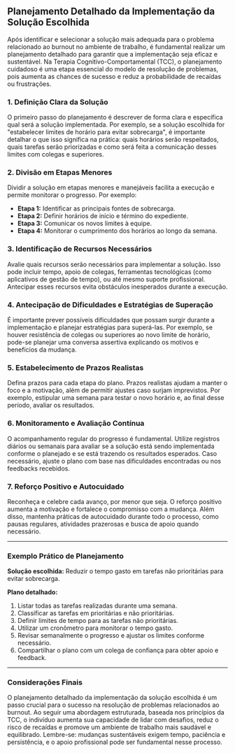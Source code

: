 
## Planejamento Detalhado da Implementação da Solução Escolhida

Após identificar e selecionar a solução mais adequada para o problema relacionado ao burnout no ambiente de trabalho, é fundamental realizar um planejamento detalhado para garantir que a implementação seja eficaz e sustentável. Na Terapia Cognitivo-Comportamental (TCC), o planejamento cuidadoso é uma etapa essencial do modelo de resolução de problemas, pois aumenta as chances de sucesso e reduz a probabilidade de recaídas ou frustrações.

### 1. **Definição Clara da Solução**

O primeiro passo do planejamento é descrever de forma clara e específica qual será a solução implementada. Por exemplo, se a solução escolhida for "estabelecer limites de horário para evitar sobrecarga", é importante detalhar o que isso significa na prática: quais horários serão respeitados, quais tarefas serão priorizadas e como será feita a comunicação desses limites com colegas e superiores.

### 2. **Divisão em Etapas Menores**

Dividir a solução em etapas menores e manejáveis facilita a execução e permite monitorar o progresso. Por exemplo:

- **Etapa 1:** Identificar as principais fontes de sobrecarga.
- **Etapa 2:** Definir horários de início e término do expediente.
- **Etapa 3:** Comunicar os novos limites à equipe.
- **Etapa 4:** Monitorar o cumprimento dos horários ao longo da semana.

### 3. **Identificação de Recursos Necessários**

Avalie quais recursos serão necessários para implementar a solução. Isso pode incluir tempo, apoio de colegas, ferramentas tecnológicas (como aplicativos de gestão de tempo), ou até mesmo suporte profissional. Antecipar esses recursos evita obstáculos inesperados durante a execução.

### 4. **Antecipação de Dificuldades e Estratégias de Superação**

É importante prever possíveis dificuldades que possam surgir durante a implementação e planejar estratégias para superá-las. Por exemplo, se houver resistência de colegas ou superiores ao novo limite de horário, pode-se planejar uma conversa assertiva explicando os motivos e benefícios da mudança.

### 5. **Estabelecimento de Prazos Realistas**

Defina prazos para cada etapa do plano. Prazos realistas ajudam a manter o foco e a motivação, além de permitir ajustes caso surjam imprevistos. Por exemplo, estipular uma semana para testar o novo horário e, ao final desse período, avaliar os resultados.

### 6. **Monitoramento e Avaliação Contínua**

O acompanhamento regular do progresso é fundamental. Utilize registros diários ou semanais para avaliar se a solução está sendo implementada conforme o planejado e se está trazendo os resultados esperados. Caso necessário, ajuste o plano com base nas dificuldades encontradas ou nos feedbacks recebidos.

### 7. **Reforço Positivo e Autocuidado**

Reconheça e celebre cada avanço, por menor que seja. O reforço positivo aumenta a motivação e fortalece o compromisso com a mudança. Além disso, mantenha práticas de autocuidado durante todo o processo, como pausas regulares, atividades prazerosas e busca de apoio quando necessário.

---

### **Exemplo Prático de Planejamento**

**Solução escolhida:** Reduzir o tempo gasto em tarefas não prioritárias para evitar sobrecarga.

**Plano detalhado:**
1. Listar todas as tarefas realizadas durante uma semana.
2. Classificar as tarefas em prioritárias e não prioritárias.
3. Definir limites de tempo para as tarefas não prioritárias.
4. Utilizar um cronômetro para monitorar o tempo gasto.
5. Revisar semanalmente o progresso e ajustar os limites conforme necessário.
6. Compartilhar o plano com um colega de confiança para obter apoio e feedback.

---

### **Considerações Finais**

O planejamento detalhado da implementação da solução escolhida é um passo crucial para o sucesso na resolução de problemas relacionados ao burnout. Ao seguir uma abordagem estruturada, baseada nos princípios da TCC, o indivíduo aumenta sua capacidade de lidar com desafios, reduz o risco de recaídas e promove um ambiente de trabalho mais saudável e equilibrado. Lembre-se: mudanças sustentáveis exigem tempo, paciência e persistência, e o apoio profissional pode ser fundamental nesse processo.
```
